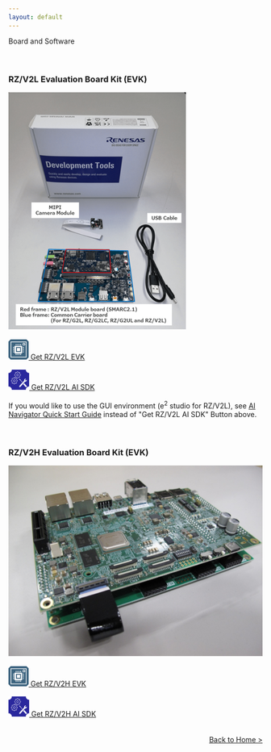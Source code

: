 ```yaml
---
layout: default
---
```


<div class="container">
    <div class="row">
        <div class="top col-12">
            Board and Software
        </div>
    </div>
</div>

<br>
<br>

<div class="container">
    <div class="row">
        <div class="col-12" id="v2l-evk">
            <h3>RZ/V2L Evaluation Board Kit (EVK)</h3>
        </div>
        <div class="col-3">
            <img src="img/board.png" alt="board"/>
        </div>
        <div class="col-9">
            <br>
            <a class="btn btn-warning btn-lg rounded-pill download-button-yellow" href="https://www.renesas.com/products/microcontrollers-microprocessors/rz-mpus/rzv2l-evkit-rzv2l-evaluation-board-kit" role="button">
            <img src="img/board.svg" alt="board" height=40px class="me-1"/>
            Get RZ/V2L EVK</a>
            <br>
            <br>
            <a class="btn btn-outline-primary btn-lg rounded-pill download-button" href="https://www.renesas.com/software-tool/rzv2l-ai-software-development-kit" role="button">
            <img src="img/ai_sdk.svg" alt="ai-sdk" height=40px class="me-1"/>
            Get RZ/V2L AI SDK</a>
            <br>
            <br>
            If you would like to use the GUI environment (e<sup>2</sup> studio for RZ/V2L), see <a href="{{ site.url }}{{ site.baseurl }}{% link ainavi_quick_start_guide.md %}">AI Navigator Quick Start Guide</a> instead of "Get RZ/V2L AI SDK" Button above.
        </div>
    </div>
    <br>
    <br>
    <div class="row">
        <div class="col-12" id="v2h-evk">
            <h3>RZ/V2H Evaluation Board Kit (EVK)</h3>
        </div>
        <div class="col-3">
            <img src="img/V2H_EVK_v1.jpg" alt="board"/>
        </div>
        <div class="col-9">
            <br>
            <a class="btn btn-warning btn-lg rounded-pill download-button-yellow" href="https://www.renesas.com/products/microcontrollers-microprocessors/rz-mpus/rzv2h-evk-rzv2h-quad-core-vision-ai-mpu-evaluation-kit" role="button">
            <img src="img/board.svg" alt="board" height=40px class="me-1"/>
            Get RZ/V2H EVK</a>
            <br>
            <br>
            <a class="btn btn-outline-primary btn-lg rounded-pill download-button" href="https://www.renesas.com/software-tool/rzv2h-ai-software-development-kit" role="button">
            <img src="img/ai_sdk.svg" alt="ai-sdk" height=40px class="me-1"/>
            Get RZ/V2H AI SDK</a>
        </div>
    </div>
    <br>
    <br>
    <div class="row">
        <div class="col-12" align="right">
            <a class="btn btn-secondary square-button" href="{{ site.url }}{{ site.baseurl }}{% link index.md %}" role="button">
                Back to Home >
            </a>
        </div>
    </div>
</div>
